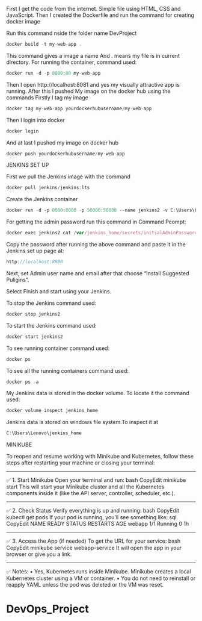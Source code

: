 First I get the code from the internet. Simple file using HTML, CSS and JavaScript.
Then I created the Dockerfile and run the command for creating docker image

Run this command nside the folder name DevProject
```javascript
docker build -t my-web-app .
```
This command gives a image a name 
And . means my file is in current directory.
For running the container, command used:
```javascript
docker run -d -p 8080:80 my-web-app
```
Then I open http://localhost:8081 and yes my visually attractive app is running.
After this I pushed My image on the docker hub using the commands
Firstly I tag my image 
```javascript
docker tag my-web-app yourdockerhubusername/my-web-app
```
Then I login into docker
```javascript
docker login
```
And at last I pushed my image on docker hub
```javascript
docker push yourdockerhubusername/my-web-app
```

JENKINS SET UP

First we pull the Jenkins image with the command
```javascript
docker pull jenkins/jenkins:lts
```

Create the Jenkins container
```javascript
docker run -d -p 8080:8080 -p 50000:50000 --name jenkins2 -v C:\Users\Lenovo\jenkins_home:/var/jenkins_home jenkins/Jenkins
```




For getting the admin password run this command in Command Peompt:
```javascript
docker exec jenkins2 cat /var/jenkins_home/secrets/initialAdminPassword
```

Copy the password after running the above command and paste it in the Jenkins set up page at:
```javascript
http://localhost:8080
 ```



Next, set Admin user name and email after that choose “Install Suggested Puligins”.
 
Select Finish and start using your Jenkins.
 


To stop the Jenkins command used:
```javascript
docker stop jenkins2
```
To start the Jenkins command used:
```javascript
docker start jenkins2
```
To see running container command used:
```javascript
docker ps
```
To see all the running containers command used:
```javascript
docker ps -a
```
My Jenkins data is stored in the docker volume. To locate it the command used:
```javascript
docker volume inspect jenkins_home
```
Jenkins data is stored on windows file system.To inspect it at 
```javascript
C:\Users\Lenovo\jenkins_home
```

MINIKUBE 

To reopen and resume working with Minikube and Kubernetes, follow these steps after restarting your machine or closing your terminal:
________________________________________
✅ 1. Start Minikube
Open your terminal and run:
bash
CopyEdit
minikube start
This will start your Minikube cluster and all the Kubernetes components inside it (like the API server, controller, scheduler, etc.).
________________________________________
✅ 2. Check Status
Verify everything is up and running:
bash
CopyEdit
kubectl get pods
If your pod is running, you’ll see something like:
sql
CopyEdit
NAME     READY   STATUS    RESTARTS   AGE
webapp   1/1     Running   0          1h
________________________________________
✅ 3. Access the App (if needed)
To get the URL for your service:
bash
CopyEdit
minikube service webapp-service
It will open the app in your browser or give you a link.
________________________________________
✅ Notes:
•	Yes, Kubernetes runs inside Minikube. Minikube creates a local Kubernetes cluster using a VM or container.
•	You do not need to reinstall or reapply YAML unless the pod was deleted or the VM was reset.

# DevOps_Project
